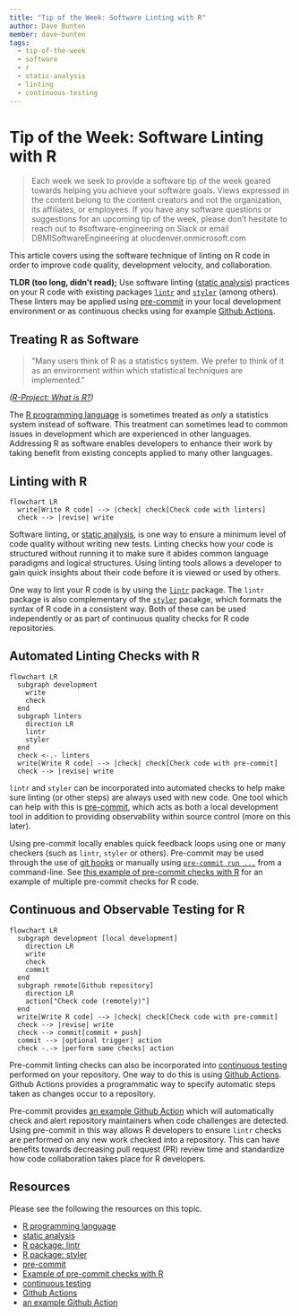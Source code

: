 ```yaml
---
title: "Tip of the Week: Software Linting with R"
author: Dave Bunten
member: dave-bunten
tags:
  - tip-of-the-week
  - software
  - r
  - static-analysis
  - linting
  - continuous-testing
---
```


# Tip of the Week: Software Linting with R

> Each week we seek to provide a software tip of the week geared towards helping you achieve your software goals. Views expressed in the content belong to the content creators and not the organization, its affiliates, or employees. If you have any software questions or suggestions for an upcoming tip of the week, please don’t hesitate to reach out to #software-engineering on Slack or email DBMISoftwareEngineering at olucdenver.onmicrosoft.com

This article covers using the software technique of linting on R code in order to improve code quality, development velocity, and collaboration.

__TLDR (too long, didn't read);__
Use software linting ([static analysis](https://en.wikipedia.org/wiki/Static_program_analysis)) practices on your R code with existing packages [`lintr`](https://github.com/r-lib/lintr) and [`styler`](https://github.com/r-lib/styler) (among others). These linters may be applied using [pre-commit](https://pre-commit.com) in your local development environment or as continuous checks using for example [Github Actions](https://docs.github.com/en/actions).

## Treating R as Software

> "Many users think of R as a statistics system. We prefer to think of it as an environment within which statistical techniques are implemented."

_([R-Project: What is R?](https://www.r-project.org/about.html))_

The [R programming language](https://en.wikipedia.org/wiki/R_(programming_language)) is sometimes treated as _only_ a statistics system instead of software. This treatment can sometimes lead to common issues in development which are experienced in other languages. Addressing R as software enables developers to enhance their work by taking benefit from existing concepts applied to many other languages.

## Linting with R

```mermaid
flowchart LR
  write[Write R code] --> |check| check[Check code with linters]
  check --> |revise| write
```

Software linting, or [static analysis](https://en.wikipedia.org/wiki/Static_program_analysis), is one way to ensure a minimum level of code quality without writing new tests. Linting checks how your code is structured without running it to make sure it abides common language paradigms and logical structures. Using linting tools allows a developer to gain quick insights about their code before it is viewed or used by others.

One way to lint your R code is by using the [`lintr`](https://github.com/r-lib/lintr) package. The `lintr` package is also complementary of the [`styler`](https://github.com/r-lib/styler) pacakge, which formats the syntax of R code in a consistent way. Both of these can be used independently or as part of continuous quality checks for R code repositories.

## Automated Linting Checks with R

```mermaid
flowchart LR
  subgraph development
    write
    check
  end
  subgraph linters
    direction LR
    lintr
    styler
  end
  check <-.- linters 
  write[Write R code] --> |check| check[Check code with pre-commit]
  check --> |revise| write
```

`lintr` and `styler` can be incorporated into automated checks to help make sure linting (or other steps) are always used with new code. One tool which can help with this is [pre-commit](https://pre-commit.com/), which acts as both a local development tool in addition to providing observability within source control (more on this later).

Using pre-commit locally enables quick feedback loops using one or many checkers (such as `lintr`, `styler` or others). Pre-commit may be used through the use of [git hooks](https://pre-commit.com/#usage) or manually using [`pre-commit run ...`](https://pre-commit.com/#pre-commit-run) from a command-line. See [this example of pre-commit checks with R](https://github.com/lorenzwalthert/precommit) for an example of multiple pre-commit checks for R code.

## Continuous and Observable Testing for R

```mermaid
flowchart LR
  subgraph development [local development]
    direction LR
    write
    check
    commit
  end
  subgraph remote[Github repository]
    direction LR
    action["Check code (remotely)"]
  end
  write[Write R code] --> |check| check[Check code with pre-commit]
  check --> |revise| write
  check --> commit[commit + push]
  commit --> |optional trigger| action
  check -.-> |perform same checks| action
```

Pre-commit linting checks can also be incorporated into [continuous testing](https://en.wikipedia.org/wiki/Continuous_testing) performed on your repository. One way to do this is using [Github Actions](https://docs.github.com/en/actions). Github Actions provides a programmatic way to specify automatic steps taken as changes occur to a repository.

Pre-commit provides [an example Github Action](https://github.com/pre-commit/action) which will automatically check and alert repository maintainers when code challenges are detected. Using pre-commit in this way allows R developers to ensure `lintr` checks are performed on any new work checked into a repository. This can have benefits towards decreasing pull request (PR) review time and standardize how code collaboration takes place for R developers.

## Resources

Please see the following the resources on this topic.

- [R programming language](https://en.wikipedia.org/wiki/R_(programming_language))
- [static analysis](https://en.wikipedia.org/wiki/Static_program_analysis)
- [R package: lintr](https://github.com/r-lib/lintr)
- [R package: styler](https://github.com/r-lib/styler)
- [pre-commit](https://pre-commit.com/)
- [Example of pre-commit checks with R](https://github.com/lorenzwalthert/precommit)
- [continuous testing](https://en.wikipedia.org/wiki/Continuous_testing)
- [Github Actions](https://docs.github.com/en/actions)
- [an example Github Action](https://github.com/pre-commit/action)
